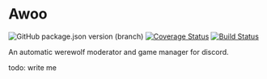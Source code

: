 # Awoo 
![GitHub package.json version (branch)](https://img.shields.io/github/package-json/v/ThePhar/awoo/master) [![Coverage Status](https://coveralls.io/repos/github/ThePhar/awoo/badge.svg?branch=master)](https://coveralls.io/github/ThePhar/awoo?branch=master) [![Build Status](https://travis-ci.com/ThePhar/awoo.svg?branch=master)](https://travis-ci.com/ThePhar/awoo)

An automatic werewolf moderator and game manager for discord.

todo: write me
